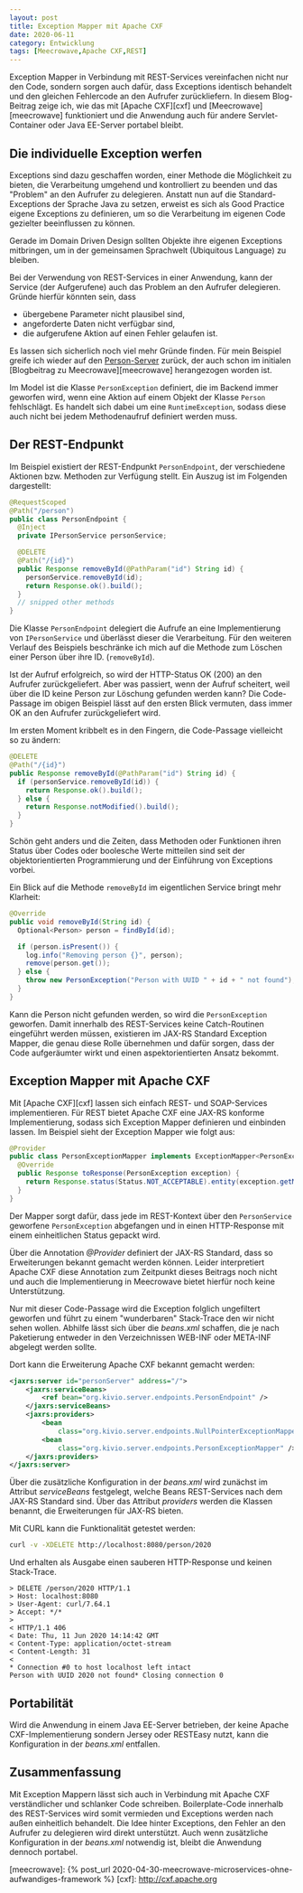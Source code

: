 ```yaml
---
layout: post
title: Exception Mapper mit Apache CXF
date: 2020-06-11
category: Entwicklung 
tags: [Meecrowave,Apache CXF,REST]
---
```

Exception Mapper in Verbindung mit REST-Services vereinfachen nicht nur den Code, sondern sorgen
auch dafür, dass Exceptions identisch behandelt und den gleichen Fehlercode an den Aufrufer
zurückliefern. In diesem Blog-Beitrag zeige ich, wie das mit [Apache CXF][cxf] und 
[Meecrowave][meecrowave] funktioniert
und die Anwendung auch für andere Servlet-Container oder Java EE-Server portabel bleibt.

<!--more-->

## Die individuelle Exception werfen
Exceptions sind dazu geschaffen worden, einer Methode die Möglichkeit zu bieten, die Verarbeitung
umgehend und kontrolliert zu beenden und das "Problem" an den Aufrufer zu delegieren. Anstatt nun
auf die Standard-Exceptions der Sprache Java zu setzen, erweist es sich als Good Practice eigene
Exceptions zu definieren, um so die Verarbeitung im eigenen Code gezielter beeinflussen zu können.

Gerade im Domain Driven Design sollten Objekte ihre eigenen Exceptions mitbringen, um in der
gemeinsamen Sprachwelt (Ubiquitous Language) zu bleiben.

Bei der Verwendung von REST-Services in
einer Anwendung, kann der Service (der Aufgerufene) auch das Problem an den Aufrufer delegieren.
Gründe hierfür könnten sein, dass

* übergebene Parameter nicht plausibel sind,
* angeforderte Daten nicht verfügbar sind,
* die aufgerufene Aktion auf einen Fehler gelaufen ist.

Es lassen sich sicherlich noch viel mehr Gründe finden. Für mein Beispiel greife ich wieder auf den
[Person-Server][github] zurück, der auch schon im initialen [Blogbeitrag zu Meecrowave][meecrowave]
herangezogen worden ist.

Im Model ist die Klasse `PersonException` definiert, die im Backend immer geworfen wird, wenn eine
Aktion auf einem Objekt der Klasse `Person` fehlschlägt. Es handelt sich dabei um eine
`RuntimeException`, sodass diese auch nicht bei jedem Methodenaufruf definiert werden muss.

## Der REST-Endpunkt
Im Beispiel existiert der REST-Endpunkt `PersonEndpoint`, der verschiedene Aktionen bzw. Methoden
zur Verfügung stellt. Ein Auszug ist im Folgenden dargestellt:

```java
@RequestScoped
@Path("/person")
public class PersonEndpoint {
  @Inject
  private IPersonService personService;

  @DELETE
  @Path("/{id}")
  public Response removeById(@PathParam("id") String id) {
    personService.removeById(id);
    return Response.ok().build();
  }
  // snipped other methods
}
```

Die Klasse `PersonEndpoint` delegiert die Aufrufe an eine Implementierung von `IPersonService` und
überlässt dieser die Verarbeitung. Für den weiteren Verlauf des Beispiels beschränke ich mich auf
die Methode zum Löschen einer Person über ihre ID. (`removeById`).

Ist der Aufruf erfolgreich, so wird der HTTP-Status OK (200) an den Aufrufer zurückgeliefert. Aber
was passiert, wenn der Aufruf scheitert, weil über die ID keine Person zur Löschung gefunden werden
kann? Die Code-Passage im obigen Beispiel lässt auf den ersten Blick vermuten, dass immer OK an den
Aufrufer zurückgeliefert wird.

Im ersten Moment kribbelt es in den Fingern, die Code-Passage vielleicht so zu ändern:

```java
@DELETE
@Path("/{id}")
public Response removeById(@PathParam("id") String id) {
  if (personService.removeById(id)) {
    return Response.ok().build();
  } else {
    return Response.notModified().build();
  }	
}
```

Schön geht anders und die Zeiten, dass Methoden oder Funktionen ihren Status über Codes oder
boolesche Werte mitteilen sind seit der objektorientierten Programmierung und der Einführung von
Exceptions vorbei.

Ein Blick auf die Methode `removeById` im eigentlichen Service bringt mehr Klarheit:

```java
@Override
public void removeById(String id) {
  Optional<Person> person = findById(id);

  if (person.isPresent()) {
    log.info("Removing person {}", person);
    remove(person.get());
  } else {
    throw new PersonException("Person with UUID " + id + " not found");
  }
}
```

Kann die Person nicht gefunden werden, so wird die `PersonException` geworfen. Damit innerhalb des
REST-Services keine Catch-Routinen eingeführt werden müssen, existieren im JAX-RS Standard Exception
Mapper, die genau diese Rolle übernehmen und dafür sorgen, dass der Code aufgeräumter wirkt und einen
aspektorientierten Ansatz bekommt.

## Exception Mapper mit Apache CXF
Mit [Apache CXF][cxf] lassen sich einfach REST- und SOAP-Services implementieren. Für REST bietet Apache
CXF eine JAX-RS konforme Implementierung, sodass sich Exception Mapper definieren und einbinden
lassen. Im Beispiel sieht der Exception Mapper wie folgt aus:

```java
@Provider
public class PersonExceptionMapper implements ExceptionMapper<PersonException>{
  @Override
  public Response toResponse(PersonException exception) {
    return Response.status(Status.NOT_ACCEPTABLE).entity(exception.getMessage()).build();
  }
}
```

Der Mapper sorgt dafür, dass jede im REST-Kontext über den `PersonService` geworfene
`PersonException` abgefangen und in einen HTTP-Response mit einem einheitlichen Status gepackt wird.

Über die Annotation _@Provider_ definiert der JAX-RS Standard, dass so Erweiterungen bekannt gemacht
werden können. Leider interpretiert Apache CXF diese Annotation zum Zeitpunkt dieses Beitrags noch
nicht und auch die Implementierung in Meecrowave bietet hierfür noch keine Unterstützung.

Nur mit dieser Code-Passage wird die Exception folglich ungefiltert geworfen und führt zu einem
"wunderbaren" Stack-Trace den wir nicht sehen wollen. Abhilfe lässt sich über die _beans.xml_
schaffen, die je nach Paketierung entweder in den Verzeichnissen WEB-INF oder META-INF abgelegt werden sollte.

Dort kann die Erweiterung Apache CXF bekannt gemacht werden:

```xml
<jaxrs:server id="personServer" address="/">
    <jaxrs:serviceBeans>
        <ref bean="org.kivio.server.endpoints.PersonEndpoint" />
    </jaxrs:serviceBeans>
    <jaxrs:providers>
        <bean
            class="org.kivio.server.endpoints.NullPointerExceptionMapper" />
        <bean
            class="org.kivio.server.endpoints.PersonExceptionMapper" />
    </jaxrs:providers>
</jaxrs:server>
```

Über die zusätzliche Konfiguration in der _beans.xml_ wird zunächst im Attribut _serviceBeans_
festgelegt, welche Beans REST-Services nach dem JAX-RS Standard sind. Über das Attribut _providers_
werden die Klassen benannt, die Erweiterungen für JAX-RS bieten.

Mit CURL kann die Funktionalität getestet werden:

```sh
curl -v -XDELETE http://localhost:8080/person/2020
```

Und erhalten als Ausgabe einen sauberen HTTP-Response und keinen Stack-Trace.

```
> DELETE /person/2020 HTTP/1.1
> Host: localhost:8080
> User-Agent: curl/7.64.1
> Accept: */*
> 
< HTTP/1.1 406 
< Date: Thu, 11 Jun 2020 14:14:42 GMT
< Content-Type: application/octet-stream
< Content-Length: 31
< 
* Connection #0 to host localhost left intact
Person with UUID 2020 not found* Closing connection 0
```

## Portabilität
Wird die Anwendung in einem Java EE-Server betrieben, der keine Apache CXF-Implementierung sondern
Jersey oder RESTEasy nutzt, kann die Konfiguration in der _beans.xml_ entfallen.

## Zusammenfassung
Mit Exception Mappern lässt sich auch in Verbindung mit Apache CXF verständlicher und schlanker Code
schreiben. Boilerplate-Code innerhalb des REST-Services wird somit vermieden und Exceptions werden
nach außen einheitlich behandelt. Die Idee hinter Exceptions, den Fehler an den Aufrufer zu
delegieren wird direkt unterstützt. Auch wenn zusätzliche Konfiguration in der _beans.xml_ notwendig
ist, bleibt die Anwendung dennoch portabel.

[github]: https://github.com/rollinhand/meecrowave-example
[meecrowave]: {% post_url 2020-04-30-meecrowave-microservices-ohne-aufwandiges-framework %} 
[cxf]: http://cxf.apache.org
